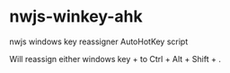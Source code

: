 # nwjs-winkey-ahk
nwjs windows key reassigner AutoHotKey script

Will reassign either windows key + <assigned key> to Ctrl + Alt + Shift + <assigned key>.
